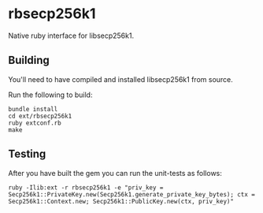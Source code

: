 # rbsecp256k1

Native ruby interface for libsecp256k1.

## Building

You'll need to have compiled and installed libsecp256k1 from source.

Run the following to build:

```
bundle install
cd ext/rbsecp256k1
ruby extconf.rb
make
```

## Testing

After you have built the gem you can run the unit-tests as follows:

```
ruby -Ilib:ext -r rbsecp256k1 -e "priv_key = Secp256k1::PrivateKey.new(Secp256k1.generate_private_key_bytes); ctx = Secp256k1::Context.new; Secp256k1::PublicKey.new(ctx, priv_key)"
```

